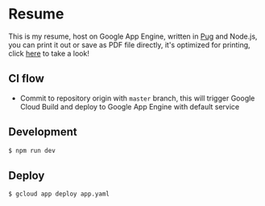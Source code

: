 # Resume

This is my resume, host on Google App Engine, written in [Pug](https://pugjs.org/api/getting-started.html) and Node.js, you can print it out or save as PDF file directly, it's optimized for printing, click [here](https://jimmmmy.com) to take a look!

## CI flow

- Commit to repository origin with `master` branch, this will trigger Google Cloud Build and deploy to Google App Engine with default service

## Development

```bash
$ npm run dev
```

## Deploy

```bash
$ gcloud app deploy app.yaml
```
